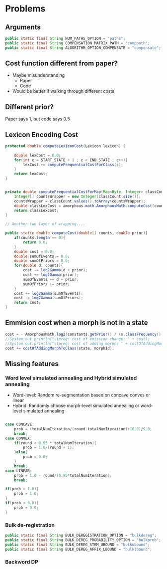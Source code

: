 # Problems

## Arguments
```java
public static final String NUM_PATHS_OPTION = "paths";
public static final String COMPENSATION_MATRIX_PATH = "comppath";
public static final String ALGORITHM_OPTION_COMPENSATE = "compensate";
```



## Cost function different from paper?

* Maybe misunderstanding
  * Paper
  * Code
* Would be better if walking through different costs

## Different prior?

Paper says 1, but code says 0.5

## Lexicon Encoding Cost



```java
protected double computeLexiconCost(Lexicon lexicon) {
    
    double lexCost = 0.0;
    for(int c = START_STATE + 1 ; c < END_STATE ; c++){
        lexCost += computePrequentialCostForClass(c);
    }
    return lexCost;        
}


private double computePrequentialCostForMap(Map<Byte, Integer> classCount) {
    Integer[] countsWrapper = new Integer[classCount.size()];
    countsWrapper = classCount.values().toArray(countsWrapper);
    double classLexCost = amorphous.math.AmorphousMath.computeCost(countsWrapper, constants.getPrior());
    return classLexCost;
}

// Another two layer of wrapping....

public static double computeCost(double[] counts, double prior){        
    if(counts.length == 0){
        return 0.0;
    }
    double cost = 0.0;
    double sumOfEvents = 0.0;
    double sumOfPriors = 0.0;
    for(double d: counts){
        cost -= log2Gamma(d + prior);
        cost += log2Gamma(prior);            
        sumOfEvents += d + prior;
        sumOfPriors += prior;
    }
    cost += log2Gamma(sumOfEvents);
    cost -= log2Gamma(sumOfPriors);
    return cost;
}

```


## Emmision cost when a morph is not in a state


```java
cost = - AmorphousMath.log2(constants.getPrior() / (s.classFrequency() + (s.classSize() + 1.0) * constants.getPrior()));
//System.out.println("\tpreq: cost of emission change: " + cost);
//System.out.println("\tpreq: cost of adding morph: " + costOfAddingMorphToClass(state, morphId));
cost += costOfAddingMorphToClass(state, morphId);
```

## Missing features

### Word level simulated annealing and Hybrid simulated annealing

* Word-level: Random re-segmentation based on concave conves or linear
* Hybrid: Randomly choose morph-level simulated annealing or word-level simulated annealing

``` java

case CONCAVE:
    prob = (totalNumIteration/(round-totalNumIteration)+10.0)/9.0;
    break;
case CONVEX:
    if(round < 0.95 * totalNumIteration){
        prob = 1.0/(round + 1);
    }else{
        prob = 0.0;
    }
    break;
case LINEAR:
    prob = 1.0 - round/(0.95*totalNumIteration);
    break;

if(prob > 1.0){
    prob = 1.0;
}
if(prob < 0.0){
    prob = 0.0;
}
```

### Bulk de-registration

``` java
public static final String BULK_DEREGISTRATION_OPTION = "bulkdereg";
public static final String BULK_DEREG_PROBABILITY_OPTION = "bulkprob";
public static final String BULK_DEREG_STEM_UBOUND = "bulkubound";
public static final String BULK_DEREG_AFFIX_LBOUND = "bulklbound";

```

### Backword DP

